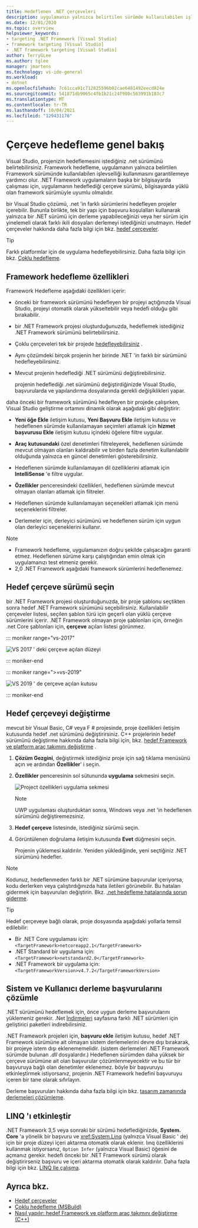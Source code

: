 ```yaml
---
title: Hedeflenen .NET çerçeveleri
description: uygulamanın yalnızca belirtilen sürümde kullanılabilen işlevselliği kullanabilmesi için, projenizin hedeflemesini istediğiniz .NET Framework sürümünü belirtmeyi öğrenin.
ms.date: 12/01/2020
ms.topic: overview
helpviewer_keywords:
- targeting .NET Framework [Visual Studio]
- framework targeting [Visual Studio]
- .NET framework targeting [Visual Studio]
author: TerryGLee
ms.author: tglee
manager: jmartens
ms.technology: vs-ide-general
ms.workload:
- dotnet
ms.openlocfilehash: 7c61cca91c712825596b02cae6481492eecd824e
ms.sourcegitcommit: 541871db9065c4fb1b21c24f980c563991b183c7
ms.translationtype: MT
ms.contentlocale: tr-TR
ms.lasthandoff: 10/04/2021
ms.locfileid: "129431178"
---
```

# <a name="framework-targeting-overview"></a>Çerçeve hedefleme genel bakış

Visual Studio, projenizin hedeflemesini istediğiniz .net sürümünü belirtebilirsiniz. Framework hedefleme, uygulamanın yalnızca belirtilen Framework sürümünde kullanılabilen işlevselliği kullanmasını garantilemeye yardımcı olur. .NET Framework uygulamaların başka bir bilgisayarda çalışması için, uygulamanın hedeflediği çerçeve sürümü, bilgisayarda yüklü olan framework sürümüyle uyumlu olmalıdır.

bir Visual Studio çözümü, .net 'in farklı sürümlerini hedefleyen projeler içerebilir.  Bununla birlikte, tek bir yapı için başvuru koşulalları kullanarak yalnızca bir .NET sürümü için derleme yapabileceğinizi veya her sürüm için yinelemeli olarak farklı ikili dosyaları derlemeyi istediğinizi unutmayın.  Hedef çerçeveler hakkında daha fazla bilgi için bkz. [hedef çerçeveler](/dotnet/standard/frameworks).

> [!TIP]
> Farklı platformlar için de uygulama hedefleyebilirsiniz. Daha fazla bilgi için bkz. [Çoklu hedefleme](../msbuild/msbuild-multitargeting-overview.md).

## <a name="framework-targeting-features"></a>Framework hedefleme özellikleri

Framework Hedefleme aşağıdaki özellikleri içerir:

- önceki bir framework sürümünü hedefleyen bir projeyi açtığınızda Visual Studio, projeyi otomatik olarak yükseltebilir veya hedefi olduğu gibi bırakabilir.

- bir .NET Framework projesi oluşturduğunuzda, hedeflemek istediğiniz .NET Framework sürümünü belirtebilirsiniz.

- Çoklu çerçeveleri tek bir projede [hedefleyebilirsiniz](/dotnet/standard/frameworks#how-to-specify-target-frameworks) .

- Aynı çözümdeki birçok projenin her birinde .NET 'in farklı bir sürümünü hedefleyebilirsiniz.

- Mevcut projenin hedeflediği .NET sürümünü değiştirebilirsiniz.

   projenin hedeflediği .net sürümünü değiştirdiğinizde Visual Studio, başvurularda ve yapılandırma dosyalarında gerekli değişiklikleri yapar.

daha önceki bir framework sürümünü hedefleyen bir projede çalışırken, Visual Studio geliştirme ortamını dinamik olarak aşağıdaki gibi değiştirir:

- **Yeni öğe Ekle** iletişim kutusu, **Yeni Başvuru Ekle** iletişim kutusu ve hedeflenen sürümde kullanılamayan seçimleri atlamak için **hizmet başvurusu Ekle** iletişim kutusu içindeki öğelere filtre uygular.

- **Araç kutusundaki** özel denetimleri filtreleyerek, hedeflenen sürümde mevcut olmayan olanları kaldırabilir ve birden fazla denetim kullanılabilir olduğunda yalnızca en güncel denetimleri gösterebilirsiniz.

- Hedeflenen sürümde kullanılamayan dil özelliklerini atlamak için **IntelliSense** 'e filtre uygular.

- **Özellikler** penceresindeki özellikleri, hedeflenen sürümde mevcut olmayan olanları atlamak için filtreler.

- Hedeflenen sürümde kullanılamayan seçenekleri atlamak için menü seçeneklerini filtreler.

- Derlemeler için, derleyici sürümünü ve hedeflenen sürüm için uygun olan derleyici seçeneklerini kullanır.

> [!NOTE]
> - Framework hedefleme, uygulamanızın doğru şekilde çalışacağını garanti etmez. Hedeflenen sürüme karşı çalıştığından emin olmak için uygulamanızı test etmeniz gerekir.
> - 2,0 .NET Framework aşağıdaki framework sürümlerini hedeflenemez.

## <a name="select-a-target-framework-version"></a>Hedef çerçeve sürümü seçin

bir .NET Framework projesi oluşturduğunuzda, bir proje şablonu seçtikten sonra hedef .NET Framework sürümünü seçebilirsiniz. Kullanılabilir çerçeveler listesi, seçilen şablon türü için geçerli olan yüklü çerçeve sürümlerini içerir. .NET Framework olmayan proje şablonları için, örneğin .net Core şablonları için, **çerçeve** açılan listesi görünmez.

::: moniker range="vs-2017"

![VS 2017 ' deki çerçeve açılan düzeyi](media/vside-newproject-framework.png)

::: moniker-end

::: moniker range=">=vs-2019"

![VS 2019 ' de çerçeve açılan kutusu](media/vs-2019/configure-new-project-framework.png)

::: moniker-end

## <a name="change-the-target-framework"></a>Hedef çerçeveyi değiştirme

mevcut bir Visual Basic, C# veya F # projesinde, proje özellikleri iletişim kutusunda hedef .net sürümünü değiştirirsiniz. C++ projelerinin hedef sürümünü değiştirme hakkında daha fazla bilgi için, bkz. [hedef Framework ve platform araç takımını değiştirme](/cpp/build/how-to-modify-the-target-framework-and-platform-toolset) .

1. **Çözüm Gezgini**, değiştirmek istediğiniz proje için sağ tıklama menüsünü açın ve ardından **Özellikler**' i seçin.

1. **Özellikler** penceresinin sol sütununda **uygulama** sekmesini seçin.

   ![Project özellikleri uygulama sekmesi](../ide/media/vs_slnexplorer_properties_applicationtab.png)

   > [!NOTE]
   > UWP uygulaması oluşturduktan sonra, Windows veya .net 'in hedeflenen sürümünü değiştiremezsiniz.

1. **Hedef çerçeve** listesinde, istediğiniz sürümü seçin.

1. Görüntülenen doğrulama iletişim kutusunda **Evet** düğmesini seçin.

   Projenin yüklemesi kaldırılır. Yeniden yüklediğinde, yeni seçtiğiniz .NET sürümünü hedefler.

> [!NOTE]
> Kodunuz, hedeflenmeden farklı bir .NET sürümüne başvurular içeriyorsa, kodu derlerken veya çalıştırdığınızda hata iletileri görünebilir. Bu hataları gidermek için başvuruları değiştirin. Bkz. [.net hedefleme hatalarında sorun giderme](../msbuild/troubleshooting-dotnet-framework-targeting-errors.md).

> [!TIP]
> Hedef çerçeveye bağlı olarak, proje dosyasında aşağıdaki yollarla temsil edilebilir:
>
> - Bir .NET Core uygulaması için: `<TargetFramework>netcoreapp2.1</TargetFramework>`
> - .NET Standard bir uygulama için: `<TargetFramework>netstandard2.0</TargetFramework>`
> - .NET Framework bir uygulama için:`<TargetFrameworkVersion>v4.7.2</TargetFrameworkVersion>`

## <a name="resolve-system-and-user-assembly-references"></a>Sistem ve Kullanıcı derleme başvurularını çözümle

.NET sürümünü hedeflemek için, önce uygun derleme başvurularını yüklemeniz gerekir. .Net [İndirmeleri](https://www.microsoft.com/net/download/windows) sayfasına farklı .NET sürümleri için geliştirici paketleri indirebilirsiniz.

.NET Framework projeleri için, **başvuru ekle** iletişim kutusu, hedef .NET Framework sürümüne ait olmayan sistem derlemelerini devre dışı bırakarak, bir projeye istem dışı eklenememelidir. (sistem derlemeleri .NET Framework sürümde bulunan *.dll* dosyalardır.) Hedeflenen sürümden daha yüksek bir çerçeve sürümüne ait olan başvurular çözümlenmeyecektir ve bu tür bir başvuruya bağlı olan denetimler eklenemez. böyle bir başvuruyu etkinleştirmek istiyorsanız, projenin .NET Framework hedefini başvuruyu içeren bir tane olarak sıfırlayın.

Derleme başvuruları hakkında daha fazla bilgi için bkz. [tasarım zamanında derlemeleri çözümleme](../msbuild/resolving-assemblies-at-design-time.md).

## <a name="enable-linq"></a>LINQ 'ı etkinleştir

.NET Framework 3,5 veya sonraki bir sürümü hedeflediğinizde, **System. Core** 'a yönelik bir başvuru ve <xref:System.Linq> (yalnızca Visual Basic ' de) için bir proje düzeyi içeri aktarma otomatik olarak eklenir. lınq özelliklerini kullanmak istiyorsanız, `Option Infer` (yalnızca Visual Basic) öğesini de açmanız gerekir. hedefi önceki bir .NET Framework sürümü olarak değiştirirseniz başvuru ve içeri aktarma otomatik olarak kaldırılır. Daha fazla bilgi için bkz. [LINQ Ile çalışma](/dotnet/csharp/tutorials/working-with-linq).

## <a name="see-also"></a>Ayrıca bkz.

- [Hedef çerçeveler](/dotnet/standard/frameworks)
- [Çoklu hedefleme (MSBuild)](../msbuild/msbuild-multitargeting-overview.md)
- [Nasıl yapılır: hedef Framework ve platform araç takımını değiştirme (C++)](/cpp/build/how-to-modify-the-target-framework-and-platform-toolset)
